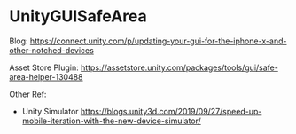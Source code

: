 # UnityGUISafeArea



Blog: https://connect.unity.com/p/updating-your-gui-for-the-iphone-x-and-other-notched-devices



Asset Store Plugin: https://assetstore.unity.com/packages/tools/gui/safe-area-helper-130488



Other Ref:

- Unity Simulator https://blogs.unity3d.com/2019/09/27/speed-up-mobile-iteration-with-the-new-device-simulator/


